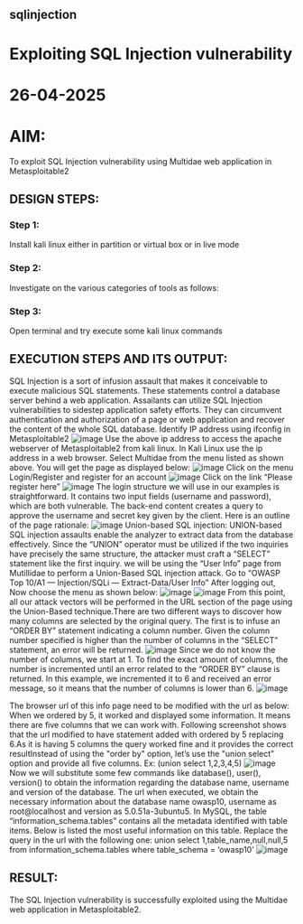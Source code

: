 ## sqlinjection
# Exploiting SQL Injection vulnerability
# 26-04-2025

# AIM:
To exploit SQL Injection vulnerability using Multidae web application in Metasploitable2

## DESIGN STEPS:

### Step 1:

Install kali linux either in partition or virtual box or in live mode


### Step 2:

Investigate on the various categories of tools as follows:

### Step 3:

Open terminal and try execute some kali linux commands

## EXECUTION STEPS AND ITS OUTPUT:
SQL Injection is a sort of infusion assault that makes it conceivable to execute malicious SQL statements. These statements control a database server behind a web application. Assailants can utilize SQL Injection vulnerabilities to sidestep application safety efforts. They can circumvent authentication and authorization of a page or web application and recover the content of the whole SQL database. Identify IP address using ifconfig in Metasploitable2
![image](https://github.com/user-attachments/assets/12e11cd7-8c9c-45fb-9596-322abfc9016d)
Use the above ip address to access the apache webserver of Metasploitable2 from kali linux. In Kali Linux use the ip address in a web browser.
Select Multidae from the menu listed as shown above. You will get the page as displayed below:
![image](https://github.com/user-attachments/assets/bed9767b-5b11-41ba-9238-9a51e67ac4f4)
Click on the menu Login/Register and register for an account
![image](https://github.com/user-attachments/assets/34234ec5-55eb-4f58-b60d-bc8482009998)
Click on the link “Please register here”
![image](https://github.com/user-attachments/assets/57157003-af0a-46f9-a49d-061d4ca8c946)
The login structure we will use in our examples is straightforward. It contains two input fields (username and password), which are both vulnerable. The back-end content creates a query to approve the username and secret key given by the client. Here is an outline of the page rationale:
![image](https://github.com/user-attachments/assets/923055d7-a6a5-4c40-9530-12dcb9699afb)
Union-based SQL injection:
UNION-based SQL injection assaults enable the analyzer to extract data from the database effectively. Since the “UNION” operator must be utilized if the two inquiries have precisely the same structure, the attacker must craft a “SELECT” statement like the first inquiry. we will be using the “User Info” page from Mutillidae to perform a Union-Based SQL injection attack. Go to “OWASP Top 10/A1 — Injection/SQLi — Extract-Data/User Info”
After logging out, Now choose the menu as shown below:
![image](https://github.com/user-attachments/assets/e47b1a73-be7a-4c7c-84ca-dd1caa9eeaa2)
![image](https://github.com/user-attachments/assets/04d34c6f-665b-468f-9791-44ff11ac6b27)
From this point, all our attack vectors will be performed in the URL section of the page using the Union-Based technique.There are two different ways to discover how many columns are selected by the original query. The first is to infuse an “ORDER BY” statement indicating a column number. Given the column number specified is higher than the number of columns in the “SELECT” statement, an error will be returned.
![image](https://github.com/user-attachments/assets/afdbb2b3-2ed7-4373-b179-baaf1f436df5)
Since we do not know the number of columns, we start at 1. To find the exact amount of columns, the number is incremented until an error related to the “ORDER BY” clause is returned. In this example, we incremented it to 6 and received an error message, so it means that the number of columns is lower than 6.
![image](https://github.com/user-attachments/assets/0b840f63-9cd1-4449-bbd7-46d6235e4394)

The browser url of this info page need to be modified with the url as below:
When we ordered by 5, it worked and displayed some information. It means there are five columns that we can work with. Following screenshot shows that the url modified to have statement added with ordered by 5 replacing 6.As it is having 5 columns the query worked fine and it provides the correct resultInstead of using the "order by" option, let’s use the "union select" option and provide all five columns. Ex: (union select 1,2,3,4,5)
![image](https://github.com/user-attachments/assets/5a37df72-1140-4dea-9d7f-da1322803059)
Now we will substitute some few commands like database(), user(), version() to obtain the information regarding the database name, username and version of the database.
The url when executed, we obtain the necessary information about the database name owasp10, username as root@localhost and version as 5.0.51a-3ubuntu5. In MySQL, the table “information_schema.tables” contains all the metadata identified with table items. Below is listed the most useful information on this table.
Replace the query in the url with the following one: union select 1,table_name,null,null,5 from information_schema.tables where table_schema = ‘owasp10’
![image](https://github.com/user-attachments/assets/620d8d2b-bf26-45ac-981c-c09261906dff)

## RESULT:
The SQL Injection vulnerability is successfully exploited using the Multidae web application in Metasploitable2.


